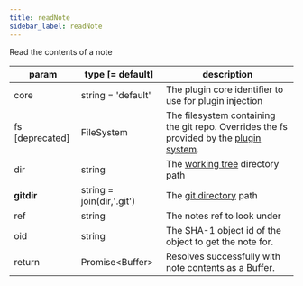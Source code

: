 ```yaml
---
title: readNote
sidebar_label: readNote
---
```


Read the contents of a note

| param           | type [= default]          | description                                                                                               |
| --------------- | ------------------------- | --------------------------------------------------------------------------------------------------------- |
| core            | string = 'default'        | The plugin core identifier to use for plugin injection                                                    |
| fs [deprecated] | FileSystem                | The filesystem containing the git repo. Overrides the fs provided by the [plugin system](./plugin_fs.md). |
| dir             | string                    | The [working tree](dir-vs-gitdir.md) directory path                                                       |
| **gitdir**      | string = join(dir,'.git') | The [git directory](dir-vs-gitdir.md) path                                                                |
| ref             | string                    | The notes ref to look under                                                                               |
| oid             | string                    | The SHA-1 object id of the object to get the note for.                                                    |
| return          | Promise\<Buffer\>         | Resolves successfully with note contents as a Buffer.                                                     |

<script>
(function rewriteEditLink() {
  const el = document.querySelector('a.edit-page-link.button');
  if (el) {
    el.href = 'https://github.com/isomorphic-git/isomorphic-git/edit/master/src/commands/readNote.js';
  }
})();
</script>